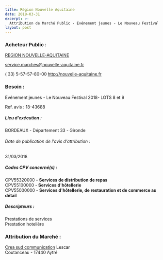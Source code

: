 ```yaml
---
title: Région Nouvelle Aquitaine
date: 2018-03-31
excerpt: >-
  Attribution de Marché Public - Evénement jeunes - Le Nouveau Festival 2018- LOTS 8 et 9
layout: post
---
```


### Acheteur Public : 
<a href="/acheteur-133/siren-200053759"> REGION NOUVELLE-AQUITAINE</a><br/>



service.marches@nouvelle-aquitaine.fr

( 33) 5-57-57-80-00
http://nouvelle-aquitaine.fr
### Besoin :

Evénement jeunes - Le Nouveau Festival 2018- LOTS 8 et 9

Ref. avis : 18-43688


##### Lieu d'exécution :

BORDEAUX - Département 33 - Gironde

###### Date de publication de l'avis d'attribution : 
31/03/2018

##### Codes CPV concerné(s) :
CPV55320000 - **Services de distribution de repas** <br/>
CPV55100000 - **Services d'hôtellerie** <br/>
CPV55000000 - **Services d'hôtellerie, de restauration et de commerce au détail** <br/>

##### Descripteurs :
Prestations de services <br/>
Prestation hotelière <br/>

### Attribution du Marché :
<a href="/entreprise-555/siren-399480490"> Crea sud communication</a>      Lescar <br/>
Coutanceau -  17440 Aytré <br/>
